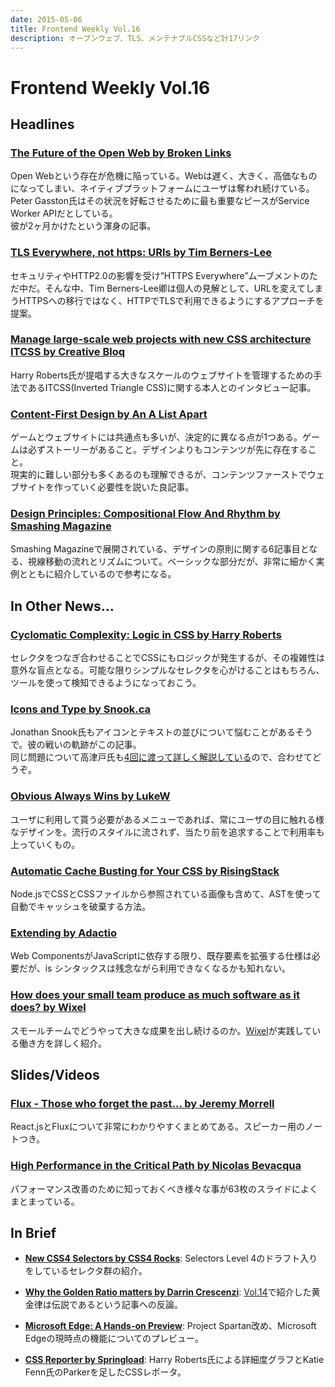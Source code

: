 ```yaml
---
date: 2015-05-06
title: Frontend Weekly Vol.16
description: オープンウェブ、TLS、メンテナブルCSSなど計17リンク
---
```


# Frontend Weekly Vol.16

## Headlines

### [The Future of the Open Web by Broken Links](http://www.broken-links.com/2015/04/28/the-future-of-the-open-web/)

Open Webという存在が危機に陥っている。Webは遅く、大きく、高価なものになってしまい、ネイティブプラットフォームにユーザは奪われ続けている。  
Peter Gasston氏はその状況を好転させるために最も重要なピースがService Worker APIだとしている。  
彼が2ヶ月かけたという渾身の記事。

### [TLS Everywhere, not https: URIs by Tim Berners-Lee](http://www.w3.org/DesignIssues/Security-NotTheS.html)

セキュリティやHTTP2.0の影響を受け”HTTPS Everywhere”ムーブメントのただ中だ。そんな中、Tim Berners-Lee卿は個人の見解として、URLを変えてしまうHTTPSへの移行ではなく、HTTPでTLSで利用できるようにするアプローチを提案。

### [Manage large-scale web projects with new CSS architecture ITCSS by Creative Bloq](http://www.creativebloq.com/web-design/manage-large-scale-web-projects-new-css-architecture-itcss-41514731)

Harry Roberts氏が提唱する大きなスケールのウェブサイトを管理するための手法であるITCSS(Inverted Triangle CSS)に関する本人とのインタビュー記事。

### [Content-First Design by An A List Apart](http://alistapart.com/blog/post/content-first-design/)

ゲームとウェブサイトには共通点も多いが、決定的に異なる点が1つある。ゲームは必ずストーリーがあること。デザインよりもコンテンツが先に存在すること。  
現実的に難しい部分も多くあるのも理解できるが、コンテンツファーストでウェブサイトを作っていく必要性を説いた良記事。

### [Design Principles: Compositional Flow And Rhythm by Smashing Magazine](http://www.smashingmagazine.com/2015/04/29/design-principles-compositional-flow-and-rhythm/)

Smashing Magazineで展開されている、デザインの原則に関する6記事目となる、視線移動の流れとリズムについて。ベーシックな部分だが、非常に細かく実例とともに紹介しているので参考になる。

## In Other News…

### [Cyclomatic Complexity: Logic in CSS by Harry Roberts](http://csswizardry.com/2015/04/cyclomatic-complexity-logic-in-css/)

セレクタをつなぎ合わせることでCSSにもロジックが発生するが、その複雑性は意外な盲点となる。可能な限りシンプルなセレクタを心がけることはもちろん、ツールを使って検知できるようになっておこう。

### [Icons and Type by Snook.ca](http://snook.ca/archives/html_and_css/icons-and-type)

Jonathan Snook氏もアイコンとテキストの並びについて悩むことがあるそうで。彼の戦いの軌跡がこの記事。  
同じ問題について高津戸氏も[4回に渡って詳しく解説している](https://html5experts.jp/takazudo/13339/)ので、合わせてどうぞ。

### [Obvious Always Wins by LukeW](http://www.lukew.com/ff/entry.asp?1945)

ユーザに利用して貰う必要があるメニューであれば、常にユーザの目に触れる様なデザインを。流行のスタイルに流されず、当たり前を追求することで利用率も上っていくもの。

### [Automatic Cache Busting for Your CSS by RisingStack](http://blog.risingstack.com/automatic-cache-busting-for-your-css/)

Node.jsでCSSとCSSファイルから参照されている画像も含めて、ASTを使って自動でキャッシュを破棄する方法。

### [Extending by Adactio](https://adactio.com/journal/8814)

Web ComponentsがJavaScriptに依存する限り、既存要素を拡張する仕様は必要だが、is シンタックスは残念ながら利用できなくなるかも知れない。

### [How does your small team produce as much software as it does? by Wixel](https://medium.com/@wixelhq/how-does-your-small-team-produce-as-much-software-as-it-does-2f555102f28d)

スモールチームでどうやって大きな成果を出し続けるのか。[Wixel](https://wixelhq.com/)が実践している働き方を詳しく紹介。

## Slides/Videos

### [Flux - Those who forget the past… by Jeremy Morrell](https://speakerdeck.com/jmorrell/jsconf-uy-flux-those-who-forget-the-past-dot-dot-dot-1)

React.jsとFluxについて非常にわかりやすくまとめてある。スピーカー用のノートつき。

### [High Performance in the Critical Path by Nicolas Bevacqua](https://speakerdeck.com/bevacqua/high-performance-in-the-critical-path)

パフォーマンス改善のために知っておくべき様々な事が63枚のスライドによくまとまっている。

## In Brief

- [**New CSS4 Selectors by CSS4 Rocks**](http://css4.rocks/css4-selectors/): Selectors Level 4のドラフト入りをしているセレクタ群の紹介。

- [**Why the Golden Ratio matters by Darrin Crescenzi**](https://medium.com/@quick_brown_fox/why-the-golden-ratio-matters-583f6737c10c): [Vol.14](http://us2.campaign-archive1.com/?u=0c8604ec46b9f779a3f5b6a1c&id=f9e7a4995a)で紹介した黄金律は伝説であるという記事への反論。

- [**Microsoft Edge: A Hands-on Preview**](http://www.sitepoint.com/microsoft-edge-preview/): Project Spartan改め、Microsoft Edgeの現時点の機能についてのプレビュー。

- [**CSS Reporter by Springload**](https://github.com/springload/css-reporter): Harry Roberts氏による詳細度グラフとKatie Fenn氏のParkerを足したCSSレポータ。
